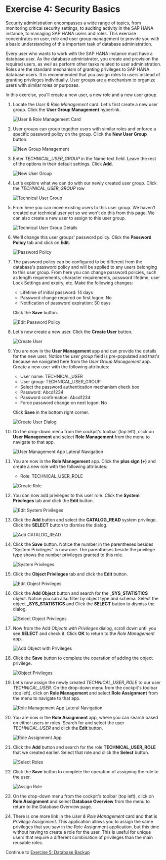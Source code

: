 # Exercise 4: Security Basics

Security administration encompasses a wide range of topics, from monitoring critical security settings, to auditing activity in the SAP HANA instance, to managing SAP HANA users and roles.
This exercise concentrates on user, role and user group management to provide you with a basic understanding of this important task of database administration.

Every user who wants to work with the SAP HANA instance must have a database user. As the database administrator, you create and provision the required users, as well as perform other tasks related to user administration. Roles are the standard mechanism of granting privileges to SAP HANA database users. It is recommended that you assign roles to users instead of granting privileges individually. User groups are a mechanism to organize users with similar roles or purposes.

In this exercise, you'll create a new user, a new role and a new user group.

1. Locate the *User & Role Management* card. Let's first create a new user group. Click the **User Group Management** hyperlink.

    ![User & Role Management Card](./images/6-01_UserRoleMgmtCard.png)

2. User groups can group together users with similar roles and enforce a specific password policy on the group. Click the **New User Group** button.

    ![New Group Management](./images/6-02_UserGroupMgmt.png)

3. Enter *TECHNICAL_USER_GROUP* in the Name text field. Leave the rest of the options in their default settings. Click **Add**.

    ![New User Group](./images/6-03_NewUserGroup.png)

4. Let's explore what we can do with our newly created user group. Click the *TECHNICAL_USER_GROUP* row

    ![Technical User Group](./images/6-04_TechUserGroup.png)

5. From here you can move existing users to this user group. We haven't created our technical user yet so we won't do this from this page. We can also create a new user to assign to this user group.

    ![Technical User Group Details](./images/6-05_TechUserGroupDetails.png)

6. We'll change this user groups' password policy. Click the **Password Policy** tab and click on **Edit**.

    ![Password Policy](./images/6-06_PasswordPolicy.png)

7. The password policy can be configured to be different from the database's password policy and will be applied to any users belonging to this user group. From here you can change password policies, such as length requirements, character requirements, password lifetime, user Lock Settings and expiry, etc. Make the following changes:

    - Lifetime of initial password: 14 days
    - Password change required on first logon: No
    - Notification of password expiration: 30 days

    Click the **Save** button.

    ![Edit Password Policy](./images/6-07_PasswordPolicyEdit.png)

8. Let's now create a new user. Click the **Create User** button.

    ![Create User](./images/6-08_CreateUser.png)

9. You are now in the  **User Management** app and can provide the details for the new user. Notice the *user group* field is pre-populated and that's because we navigated here from the *User Group Management* app. Create a new user with the following attributes:

    - User name: TECHNICAL_USER
    - User group: TECHNICAL_USER_GROUP
    - Select the password authentication mechanism check box
    - Password: Abcd1234
    - Password confirmation: Abcd1234
    - Force password change on next logon: No

    Click **Save** in the bottom right corner.

    ![Create User Dialog](./images/6-09_CreateUserDialog.png)

10. On the drop-down menu from the cockpit's toolbar (top left), click on **User Management** and select **Role Management** from the menu to navigate to that app.

    ![User Management App Lateral Navigation](./images/6-10_UserMgmtLateralNavigation.png)

11. You are now in the **Role Management** app. Click the **plus sign (+)** and create a new role with the following attributes:

    - Role: TECHNICAL_USER_ROLE

    ![Create Role](./images/6-11_CreateRole.png)

12. You can now add privileges to this user role. Click the **System Privileges** tab and click the **Edit** button.

    ![Edit System Privileges](./images/6-12_Role-EditSysPrivileges.png)

13. Click the **Add** button and select the **CATALOG_READ** system privilege. Click the **SELECT** button to dismiss the dialog.

    ![Add CATALOG_READ](./images/6-13_Role-AddCatalogRead.png)

14. Click the **Save** button. Notice the number in the parentheses besides "System Privileges" is now one. The parentheses beside the privilege type shows the number privileges granted to this role.

    ![System Privileges](./images/6-14_Role-SysPrivileges.png)

15. Click the **Object Privileges** tab and click the **Edit** button.

    ![Edit Object Privileges](./images/6-15_Role-EditObjectPrivileges.png)

16. Click the **Add Object** button and search for the **_SYS_STATISTICS** object. Notice you can also filter by object type and schema. Select the object **_SYS_STATISTICS** and Click the **SELECT** button to dismiss the dialog.

    ![Select Object Privileges](./images/6-16_Role-SelectObjects.png)

17. Now from the Add *Objects with Privileges* dialog, scroll down until you see **SELECT** and check it. Click **OK** to return to the *Role Management* app.

    ![Add Object with Privileges](./images/6-17_Role-AddObjects.png)

18. Click the **Save** button to complete the operation of adding the object privilege.

    ![Object Privileges](./images/6-18_Role-ObjectPrivileges.png)

19. Let's now assign the newly created *TECHNICAL_USER_ROLE* to our user *TECHNICAL_USER*. On the drop-down menu from the cockpit's toolbar (top left), click on **Role Management** and select **Role Assignment** from the menu to navigate to that app.

    ![Role Management App Lateral Navigation](./images/6-19_RoleMgmtLateralNavigation.png)

20. You are now in the **Role Assignment** app, where you can search based on either users or roles. Search for and select the user *TECHNICAL_USER* and click the **Edit** button.

    ![Role Assignment App](./images/6-20_RoleAssignment.png)

21. Click the **Add** button and search for the role **TECHNICAL_USER_ROLE** that we created earlier. Select that role and click the **Select** button.

    ![Select Roles](./images/6-21_RoleAssignment-SelectRoles.png)

22. Click the **Save** button to complete the operation of assigning the role to the user.

    ![Assign Role](./images/6-22_RoleAssignment-SaveAssignRole.png)

23. On the drop-down menu from the cockpit's toolbar (top left), click on **Role Assignment** and select **Database Overview** from the menu to return to the Database Overview page.

24. There is one more link in the *User & Role Management* card and that is *Privilege Assignment*. This application allows you to assign the same privileges that you saw in the Role Assignment application, but this time without having to create a role for the user. This is useful for unique users that require a different combination of privileges than the main reusable roles.

Continue to [Exercise 5: Database Backup](../ex5/README.md)